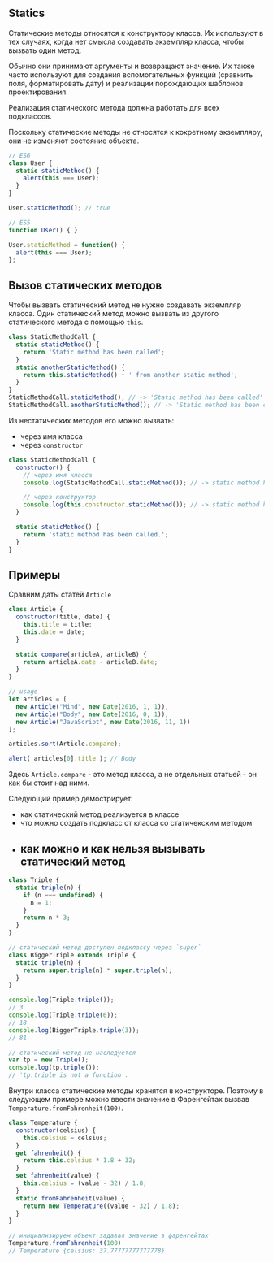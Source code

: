 ## Statics

Статические методы относятся к конструктору класса. Их используют в тех случаях, когда нет смысла создавать экземпляр класса, чтобы вызвать один метод.

Обычно они принимают аргументы и возвращают значение. Их также часто используют для создания вспомогательных функций (сравнить поля, форматировать дату) и реализации порождающих шаблонов проектирования.

Реализация статического метода должна работать для всех подклассов.

Поскольку статические методы не относятся к кокретному экземпляру, они не изменяют состояние объекта.

```js
// ES6
class User {
  static staticMethod() {
    alert(this === User);
  }
}

User.staticMethod(); // true

// ES5
function User() { }

User.staticMethod = function() {
  alert(this === User);
};
```


## Вызов статических методов

Чтобы вызвать статический метод не нужно создавать экземпляр класса.
Один статический метод можно вызвать из другого статического метода с помощью `this`.

```js
class StaticMethodCall {
  static staticMethod() {
    return 'Static method has been called';
  }
  static anotherStaticMethod() {
    return this.staticMethod() + ' from another static method';
  }
}
StaticMethodCall.staticMethod(); // -> 'Static method has been called'
StaticMethodCall.anotherStaticMethod(); // -> 'Static method has been called from another static method'
```

Из нестатических методов его можно вызвать:
- через имя класса
- через `constructor`

```js
class StaticMethodCall {
  constructor() {
    // через имя класса
    console.log(StaticMethodCall.staticMethod()); // -> static method has been called.

    // через конструктор
    console.log(this.constructor.staticMethod()); // -> static method has been called.
  }

  static staticMethod() {
    return 'static method has been called.';
  }
}
```


## Примеры

Сравним даты статей `Article`

```js
class Article {
  constructor(title, date) {
    this.title = title;
    this.date = date;
  }

  static compare(articleA, articleB) {
    return articleA.date - articleB.date;
  }
}

// usage
let articles = [
  new Article("Mind", new Date(2016, 1, 1)),
  new Article("Body", new Date(2016, 0, 1)),
  new Article("JavaScript", new Date(2016, 11, 1))
];

articles.sort(Article.compare);

alert( articles[0].title ); // Body
```

Здесь `Article.compare` - это метод класса, а не отдельных статьей - он как бы стоит над ними.


Следующий пример демострирует:

- как статический метод реализуется в классе
- что можно создать подкласс от класса со статичекским методом
- как можно и как нельзя вызывать статический метод
  -

```js
class Triple {
  static triple(n) {
    if (n === undefined) {
      n = 1;
    }
    return n * 3;
  }
}

// статический метод доступен подклассу через `super`
class BiggerTriple extends Triple {
  static triple(n) {
    return super.triple(n) * super.triple(n);
  }
}

console.log(Triple.triple());
// 3
console.log(Triple.triple(6));
// 18
console.log(BiggerTriple.triple(3));
// 81

// статический метод не наследуется
var tp = new Triple();
console.log(tp.triple());
// 'tp.triple is not a function'.
```


Внутри класса статические методы хранятся в конструкторе. Поэтому в следующем примере можно ввести значение в Фаренгейтах вызвав `Temperature.fromFahrenheit(100)`.

```js
class Temperature {
  constructor(celsius) {
    this.celsius = celsius;
  }
  get fahrenheit() {
    return this.celsius * 1.8 + 32;
  }
  set fahrenheit(value) {
    this.celsius = (value - 32) / 1.8;
  }
  static fromFahrenheit(value) {
    return new Temperature((value - 32) / 1.8);
  }
}

// инициализируем объект задавая значение в фаренгейтах
Temperature.fromFahrenheit(100)
// Temperature {celsius: 37.77777777777778}
```
